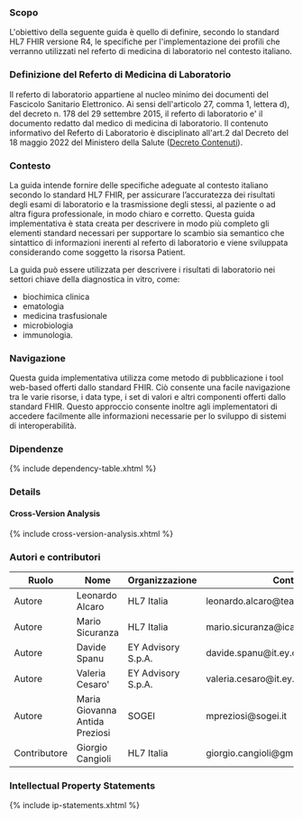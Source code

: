 ### Scopo
L'obiettivo della seguente guida è quello di definire, secondo lo standard HL7 FHIR versione R4, le specifiche per l'implementazione dei profili che verranno utilizzati nel referto di medicina di laboratorio nel contesto italiano.   

### Definizione del Referto di Medicina di Laboratorio
Il referto di laboratorio appartiene al nucleo minimo dei documenti del Fascicolo Sanitario Elettronico.
Ai sensi dell'articolo 27, comma 1, lettera d), del  decreto n. 178 del 29 settembre 2015,  il referto di laboratorio e' il documento redatto dal medico di medicina di laboratorio. 
Il contenuto informativo del Referto di Laboratorio è disciplinato all'art.2 dal Decreto del 18 maggio 2022 del Ministero della Salute ([Decreto Contenuti](https://www.gazzettaufficiale.it/eli/id/2022/07/11/22A03960)). 

### Contesto
La guida intende fornire delle specifiche adeguate al contesto italiano secondo lo standard HL7 FHIR, per assicurare l’accuratezza dei risultati degli esami di laboratorio e la trasmissione degli stessi, al paziente o ad altra figura professionale, in modo chiaro e corretto.
Questa guida implementativa è stata creata per descrivere in modo più completo gli elementi standard necessari per supportare lo scambio sia semantico che sintattico di informazioni inerenti al referto di laboratorio e viene sviluppata considerando come soggetto la risorsa Patient. 

La guida può essere utilizzata  per descrivere i risultati di laboratorio nei settori chiave della diagnostica in vitro, come:
- biochimica clinica
- ematologia 
- medicina trasfusionale
- microbiologia 
- immunologia.

### Navigazione
Questa guida implementativa utilizza come metodo di pubblicazione i tool web-based offerti dallo standard FHIR. Ciò consente una facile navigazione tra le varie risorse, i data type, i set di valori e altri componenti offerti dallo standard FHIR. 
Questo approccio consente inoltre agli implementatori di accedere facilmente alle informazioni necessarie per lo sviluppo di sistemi di interoperabilità.

### Dipendenze
{% include dependency-table.xhtml %}

### Details
#### Cross-Version Analysis
{% include cross-version-analysis.xhtml %}

### Autori e contributori

<table>
<thead>
<tr class="header">
<th>Ruolo</th>
<th>Nome</th>
<th>Organizzazione</th>
<th>Contatto</th>
</tr>
</thead>
<tbody>
<tr class="odd">
<td>Autore</td>
<td>Leonardo Alcaro</td>
<td>HL7 Italia</td>
<td>leonardo.alcaro@teamdigitale.governo.it</td>
</tr>
<tr class="even">
<td>Autore</td>
<td>Mario Sicuranza</td>
<td>HL7 Italia</td>
<td>mario.sicuranza@icar.cnr.it</td>
</tr>
<tr class="odd">
<td>Autore</td>
<td>Davide Spanu</td>
<td>EY Advisory S.p.A.</td>
<td>davide.spanu@it.ey.com</td>
</tr>
<tr class="odd">
<td>Autore</td>
<td>Valeria Cesaro'</td>
<td>EY Advisory S.p.A.</td>
<td>valeria.cesaro@it.ey.com</td>
</tr>
<tr class="even">
<td>Autore</td>
<td>Maria Giovanna Antida Preziosi</td>
<td>SOGEI</td>
<td>mpreziosi@sogei.it</td>
</tr>
<tr class="odd">
<td>Contributore</td>
<td>Giorgio Cangioli</td>
<td>HL7 Italia</td>
<td>giorgio.cangioli@gmail.com</td>
</tr>
</tbody>
</table>

### Intellectual Property Statements
{% include ip-statements.xhtml %}